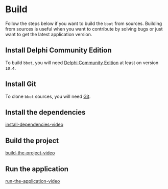 # Build

Follow the steps below if you want to build the `bbot` from sources. Building from sources is useful when you want to contribute by solving bugs or just want to get the latest application version.

## Install Delphi Community Edition

To build `bbot`, you will need [Delphi Community Edition][delphi-community-edition-url] at least on version `10.4`.

## Install Git

To clone `bbot` sources, you will need [Git][git-url].

## Install the dependencies

[install-dependencies-video]

## Build the project

[build-the-project-video]

## Run the application

[run-the-application-video]

[delphi-community-edition-url]: https://www.embarcadero.com/products/delphi/starter "Delphi Community Edition"
[git-url]: https://git-scm.com "Git page"
[install-dependencies-video]: https://user-images.githubusercontent.com/1456829/165819537-585ace6c-70c6-4e20-9d63-cbe88cd75f28.mp4 "Install the dependencies"
[build-the-project-video]: https://user-images.githubusercontent.com/1456829/167318336-dec0f28f-4c6b-4e19-9a68-205ff21ef259.mp4 "Build the project"
[run-the-application-video]: https://user-images.githubusercontent.com/1456829/167318380-ff2bb125-e1ba-495b-bd80-3b5f2f340273.mp4 "Run the application"
